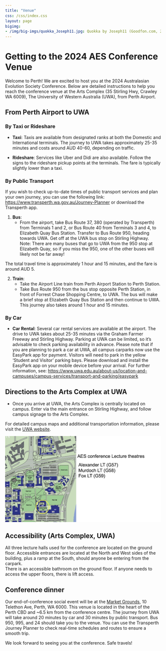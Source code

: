 ```yaml
---
title: "Venue"
css: /css/index.css
layout: page
bigimg:
- /img/big-imgs/quokka_Joseph11.jpg: Quokka by Joseph11 (Goodfon.com, 2023)
---
```


# Getting to the 2024 AES Conference Venue

Welcome to Perth! We are excited to host you at the 2024 Australasian Evolution Society Conference. Below are detailed instructions to help you reach the conference venue at the Arts Complex (35 Stirling Hwy, Crawley WA 6009), The University of Western Australia (UWA), from Perth Airport.

## From Perth Airport to UWA

### By Taxi or Rideshare

- **Taxi**: Taxis are available from designated ranks at both the Domestic and International terminals. The journey to UWA takes approximately 25-35 minutes and costs around AUD 40-60, depending on traffic.  

- **Rideshare**: Services like Uber and Didi are also available. Follow the signs to the rideshare pickup points at the terminals. The fare is typically slightly lower than a taxi.  

### By Public Transport

If you wish to check up-to-date times of public transport services and plan your own journey, you can use the following link: https://www.transperth.wa.gov.au/Journey-Planner or download the Transperth app.  

1. **Bus**: 
   - From the airport, take Bus Route 37, 380 (operated by Transperth) from Terminals 1 and 2, or Bus Route 40 from Terminals 3 and 4, to Elizabeth Quay Bus Station.
   Transfer to Bus Route 950, heading towards UWA. Get off at the UWA bus stop on Stirling Highway. Note: There are many buses that go to UWA from the 950 stop at Elizabeth Quay, so if you miss the 950, one of the other buses will likely not be far away!  

 The total travel time is approximately 1 hour and 15 minutes, and the fare is around AUD 5.

2. **Train**:
   - Take the Airport Line train from Perth Airport Station to Perth Station.
   - Take Bus Route 950 from the bus stop opposite Perth Station, in front of Forrest Chase Shopping Centre, to UWA. The bus will make a brief stop at Elizabeth Quay Bus Station and then continue to UWA. This journey also takes around 1 hour and 15 minutes.

### By Car

- **Car Rental**: Several car rental services are available at the airport. The drive to UWA takes about 25-35 minutes via the Graham Farmer Freeway and Stirling Highway. Parking at UWA can be limited, so it’s advisable to check parking availability in advance. Please note that if you are planning to park a car at UWA, all campus carparks now use the EasyPark app for payment. Visitors will need to park in the yellow ‘Student and Visitor’ parking bays. Please download and install the EasyPark app on your mobile device before your arrival. For further information, see: https://www.uwa.edu.au/about-us/location-and-campuses/campus-services/transport-and-parking/easypark 


## Directions to the Arts Complex at UWA

- Once you arrive at UWA, the Arts Complex is centrally located on campus. Enter via the main entrance on Stirling Highway, and follow campus signage to the Arts Complex.

For detailed campus maps and additional transportation information, please visit the [UWA website](https://use.mazemap.com/#v=1&campusid=309&zlevel=1&center=115.816425,-31.980438&zoom=15.6).   


![](/img/aes2024/map_venue2024.jpg)


## Accessibility (Arts Complex, UWA)

All three lecture halls used for the conference are located on the ground floor. Accessible entrances are located at the North and West sides of the building, plus a ramp at the South, should anyone be entering from the carpark.  
There is an accessible bathroom on the ground floor.   If anyone needs to access the upper floors, there is lift access.

## Conference dinner

Our end-of-conference social event will be at the [Market Grounds](https://marketgrounds.com.au/), 10 Telethon Ave, Perth, WA 6000. This venue is located in the heart of the Perth CBD and ~6.5 km from the conference centre. The journey from UWA will take around 20 minutes by car and 30 minutes by public transport. Bus 950, 995, and 24 should take you to the venue. You can use the Transperth Journey Planner to check real-time schedules and routes to ensure a smooth trip.

We look forward to seeing you at the conference. Safe travels!

